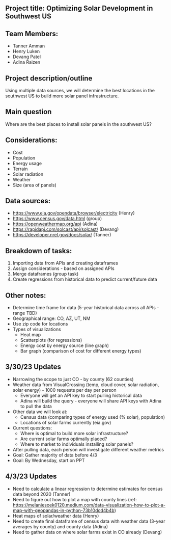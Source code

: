 ## Project title: Optimizing Solar Development in Southwest US

## Team Members: 
* Tanner Amman
* Henry Luken
* Devang Patel
* Adina Raizen

## Project description/outline

Using multiple data sources, we will determine the best locations in the southwest US to build more solar panel infrastructure.

## Main question

Where are the best places to install solar panels in the southwest US?

## Considerations: 
* Cost
* Population
* Energy usage
* Terrain
* Solar radiation
* Weather
* Size (area of panels)

## Data sources: 
* https://www.eia.gov/opendata/browser/electricity (Henry)
* https://www.census.gov/data.html (group)
* https://openweathermap.org/api (Adina)
* https://rapidapi.com/solcast/api/solcast/ (Devang)
* https://developer.nrel.gov/docs/solar/ (Tanner)
  
## Breakdown of tasks:
  1. Importing data from APIs and creating dataframes
  2. Assign considerations - based on assigned APIs
  3. Merge dataframes (group task)
  4. Create regressions from historical data to predict current/future data
  
## Other notes:
* Determine time frame for data (5-year historical data across all APIs - range TBD)
* Geographical range: CO, AZ, UT, NM
* Use zip code for locations
* Types of visualizations
  * Heat map
  * Scatterplots (for regressions)
  * Energy cost by energy source (line graph)
  * Bar graph (comparison of cost for different energy types)
  
## 3/30/23 Updates
 * Narrowing the scope to just CO - by county (62 counties)
 * Weather data from VisualCrossing (temp, cloud cover, solar radiation, solar energy) - 1000 requests per day per person
   * Everyone will get an API key to start pulling historical data
   * Adina will build the query - everyone will share API keys with Adina to pull the data
 * Other data we will look at:
   * Census data (comparing types of energy used (% solar), population)
   * Locations of solar farms currently (eia.gov)
 * Current questions:
   * Where is optimal to build more solar infrastructure?
   * Are current solar farms optimally placed?
   * Where to market to individuals installing solar panels?
 * After pulling data, each person will investigate different weather metrics
 * Goal: Gather majority of data before 4/3
 * Goal: By Wednesday, start on PPT

## 4/3/23 Updates
 * Need to calculate a linear regression to determine estimates for census data beyond 2020 (Tanner)
 * Need to figure out how to plot a map with county lines (ref: https://melaniesoek0120.medium.com/data-visualization-how-to-plot-a-map-with-geopandas-in-python-73b10dcd4b4b)
 * Heat maps of solar/weather data (Henry)
 * Need to create final dataframe of census data with weather data (3-year averages by county) and county data (Adina)
 * Need to gather data on where solar farms exist in CO already (Devang)
